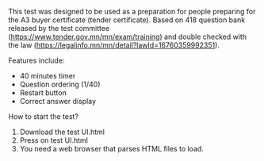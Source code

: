 This test was designed to be used as a preparation for people preparing for the A3 buyer certificate (tender certificate).
Based on 418 question bank released by the test committee (https://www.tender.gov.mn/mn/exam/training) and double checked with the law (https://legalinfo.mn/mn/detail?lawId=16760359992351).

Features include:
- 40 minutes timer
- Question ordering (1/40)
- Restart button
- Correct answer display

How to start the test?
1. Download the test UI.html
2. Press on test UI.html
3. You need a web browser that parses HTML files to load.
